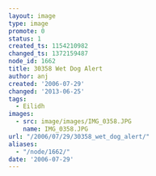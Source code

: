 ```yaml
---
layout: image
type: image
promote: 0
status: 1
created_ts: 1154210982
changed_ts: 1372159487
node_id: 1662
title: 30358 Wet Dog Alert
author: anj
created: '2006-07-29'
changed: '2013-06-25'
tags:
  - Eilidh
images:
  - src: image/images/IMG_0358.JPG
    name: IMG_0358.JPG
url: "/2006/07/29/30358_wet_dog_alert/"
aliases:
  - "/node/1662/"
date: '2006-07-29'
---
```


